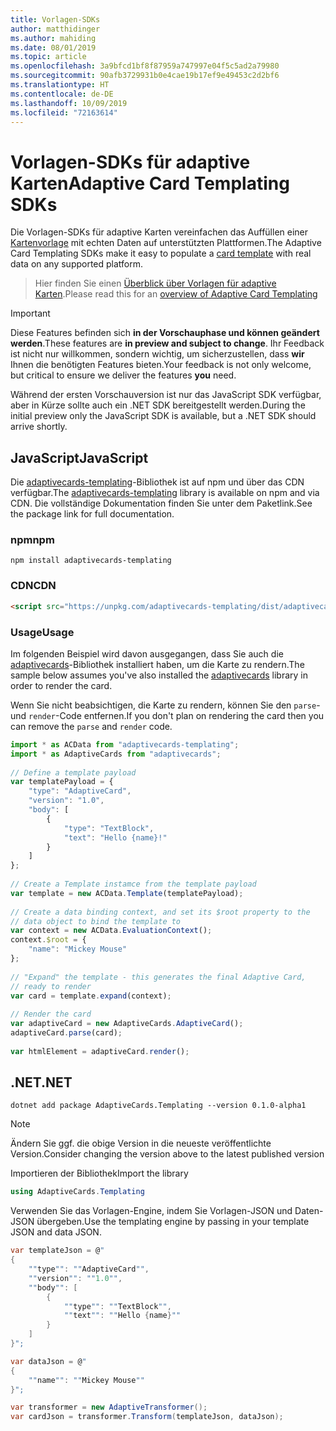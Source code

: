 ```yaml
---
title: Vorlagen-SDKs
author: matthidinger
ms.author: mahiding
ms.date: 08/01/2019
ms.topic: article
ms.openlocfilehash: 3a9bfcd1bf8f87959a747997e04f5c5ad2a79980
ms.sourcegitcommit: 90afb3729931b0e4cae19b17ef9e49453c2d2bf6
ms.translationtype: HT
ms.contentlocale: de-DE
ms.lasthandoff: 10/09/2019
ms.locfileid: "72163614"
---
```

# <a name="adaptive-card-templating-sdks"></a><span data-ttu-id="28408-102">Vorlagen-SDKs für adaptive Karten</span><span class="sxs-lookup"><span data-stu-id="28408-102">Adaptive Card Templating SDKs</span></span>

<span data-ttu-id="28408-103">Die Vorlagen-SDKs für adaptive Karten vereinfachen das Auffüllen einer [Kartenvorlage](language.md) mit echten Daten auf unterstützten Plattformen.</span><span class="sxs-lookup"><span data-stu-id="28408-103">The Adaptive Card Templating SDKs make it easy to populate a [card template](language.md) with real data on any supported platform.</span></span>

> <span data-ttu-id="28408-104">Hier finden Sie einen [Überblick über Vorlagen für adaptive Karten](index.md).</span><span class="sxs-lookup"><span data-stu-id="28408-104">Please read this for an [overview of Adaptive Card Templating](index.md)</span></span>

> [!IMPORTANT] 
> 
> <span data-ttu-id="28408-105">Diese Features befinden sich **in der Vorschauphase und können geändert werden**.</span><span class="sxs-lookup"><span data-stu-id="28408-105">These features are **in preview and subject to change**.</span></span> <span data-ttu-id="28408-106">Ihr Feedback ist nicht nur willkommen, sondern wichtig, um sicherzustellen, dass **wir** Ihnen die benötigten Features bieten.</span><span class="sxs-lookup"><span data-stu-id="28408-106">Your feedback is not only welcome, but  critical to ensure we deliver the features **you** need.</span></span>
> 
> <span data-ttu-id="28408-107">Während der ersten Vorschauversion ist nur das JavaScript SDK verfügbar, aber in Kürze sollte auch ein .NET SDK bereitgestellt werden.</span><span class="sxs-lookup"><span data-stu-id="28408-107">During the initial preview only the JavaScript SDK is available, but a .NET SDK should arrive shortly.</span></span>

## <a name="javascript"></a><span data-ttu-id="28408-108">JavaScript</span><span class="sxs-lookup"><span data-stu-id="28408-108">JavaScript</span></span>

<span data-ttu-id="28408-109">Die [adaptivecards-templating](https://www.npmjs.com/package/adaptivecards-templating)-Bibliothek ist auf npm und über das CDN verfügbar.</span><span class="sxs-lookup"><span data-stu-id="28408-109">The [adaptivecards-templating](https://www.npmjs.com/package/adaptivecards-templating) library is available on npm and via CDN.</span></span> <span data-ttu-id="28408-110">Die vollständige Dokumentation finden Sie unter dem Paketlink.</span><span class="sxs-lookup"><span data-stu-id="28408-110">See the package link for full documentation.</span></span>

### <a name="npm"></a><span data-ttu-id="28408-111">npm</span><span class="sxs-lookup"><span data-stu-id="28408-111">npm</span></span>

```console
npm install adaptivecards-templating
```

### <a name="cdn"></a><span data-ttu-id="28408-112">CDN</span><span class="sxs-lookup"><span data-stu-id="28408-112">CDN</span></span>

```html
<script src="https://unpkg.com/adaptivecards-templating/dist/adaptivecards-templating.min.js"></script>
``` 

### <a name="usage"></a><span data-ttu-id="28408-113">Usage</span><span class="sxs-lookup"><span data-stu-id="28408-113">Usage</span></span>

<span data-ttu-id="28408-114">Im folgenden Beispiel wird davon ausgegangen, dass Sie auch die [adaptivecards](https://www.npmjs.com/package/adaptivecards)-Bibliothek installiert haben, um die Karte zu rendern.</span><span class="sxs-lookup"><span data-stu-id="28408-114">The sample below assumes you've also installed the [adaptivecards](https://www.npmjs.com/package/adaptivecards) library in order to render the card.</span></span> 

<span data-ttu-id="28408-115">Wenn Sie nicht beabsichtigen, die Karte zu rendern, können Sie den `parse`- und `render`-Code entfernen.</span><span class="sxs-lookup"><span data-stu-id="28408-115">If you don't plan on rendering the card then you can remove the `parse` and `render` code.</span></span> 

```js
import * as ACData from "adaptivecards-templating";
import * as AdaptiveCards from "adaptivecards";
 
// Define a template payload
var templatePayload = {
    "type": "AdaptiveCard",
    "version": "1.0",
    "body": [
        {
            "type": "TextBlock",
            "text": "Hello {name}!"
        }
    ]
};
 
// Create a Template instamce from the template payload
var template = new ACData.Template(templatePayload);
 
// Create a data binding context, and set its $root property to the
// data object to bind the template to
var context = new ACData.EvaluationContext();
context.$root = {
    "name": "Mickey Mouse"
};
 
// "Expand" the template - this generates the final Adaptive Card,
// ready to render
var card = template.expand(context);
 
// Render the card
var adaptiveCard = new AdaptiveCards.AdaptiveCard();
adaptiveCard.parse(card);
 
var htmlElement = adaptiveCard.render();
```

## <a name="net"></a><span data-ttu-id="28408-116">.NET</span><span class="sxs-lookup"><span data-stu-id="28408-116">.NET</span></span> 

```console
dotnet add package AdaptiveCards.Templating --version 0.1.0-alpha1
```

> [!NOTE]
>
> <span data-ttu-id="28408-117">Ändern Sie ggf. die obige Version in die neueste veröffentlichte Version.</span><span class="sxs-lookup"><span data-stu-id="28408-117">Consider changing the version above to the latest published version</span></span>

<span data-ttu-id="28408-118">Importieren der Bibliothek</span><span class="sxs-lookup"><span data-stu-id="28408-118">Import the library</span></span> 

```cs
using AdaptiveCards.Templating
```

<span data-ttu-id="28408-119">Verwenden Sie das Vorlagen-Engine, indem Sie Vorlagen-JSON und Daten-JSON übergeben.</span><span class="sxs-lookup"><span data-stu-id="28408-119">Use the templating engine by passing in your template JSON and data JSON.</span></span>

```cs
var templateJson = @"
{
    ""type"": ""AdaptiveCard"",
    ""version"": ""1.0"",
    ""body"": [
        {
            ""type"": ""TextBlock"",
            ""text"": ""Hello {name}""
        }
    ]
}";

var dataJson = @"
{
    ""name"": ""Mickey Mouse""
}";

var transformer = new AdaptiveTransformer();
var cardJson = transformer.Transform(templateJson, dataJson);
```
